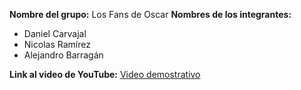 **Nombre del grupo:** Los Fans de Oscar
**Nombres de los integrantes:**
 - Daniel Carvajal
 - Nicolas Ramírez
 - Alejandro Barragán

**Link al video de YouTube:** [Video demostrativo](https://youtu.be/jwkkdg8AU4Q)
